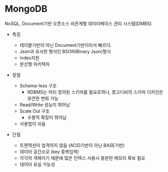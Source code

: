 # MongoDB

NoSQL, Document기반 오픈소스 비관계형 데이터베이스 관리 시스템(DMBS)

- 특징

  - 테이블기반이 아닌 Document기반이라서 빠르다.
  - Json과 유사한 형식인 BSON(Binary Json)형식
  - index지원
  - 분산형 아키텍처

- 장점

  - Schema-less 구조
    - RDBMS는 미리 정의된 스키마를 필요로하나, 몽고디비의 스키마 디자인은 유연한 변화 가능
  - Read/Write 성능이 뛰어남
  - Scale Out 구조
    - 수평적 확장이 뛰어남
  - 사용법이 쉬움

- 단점

  - 트랜잭션이 엄격하지 않음 (ACID기반이 아닌 BASE기반)
  - 데이터 공간소모 (key 중복입력)
  - 각각의 개체이기 때문에 많은 인덱스 사용시 충분한 메모리 확보 필요
  - 데이터 유실 가능성
